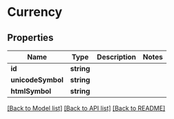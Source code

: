 # Currency

## Properties
Name | Type | Description | Notes
------------ | ------------- | ------------- | -------------
**id** | **string** |  | 
**unicodeSymbol** | **string** |  | 
**htmlSymbol** | **string** |  | 

[[Back to Model list]](../README.md#documentation-for-models) [[Back to API list]](../README.md#documentation-for-api-endpoints) [[Back to README]](../README.md)


